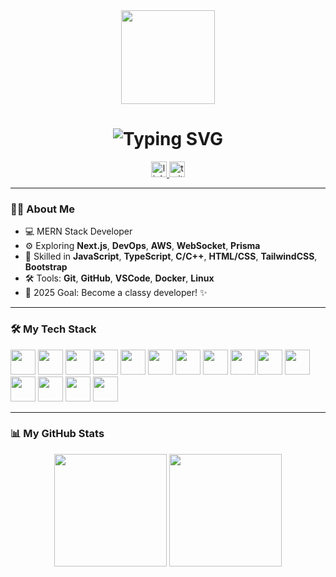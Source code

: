 <div align="center">
  <img height="150" src="https://media.tenor.com/y2JXkY1pXkwAAAAM/cat-computer.gif" />
</div>

<h1 align="center">
  <img src="https://readme-typing-svg.herokuapp.com?font=Fira+Code&duration=3000&pause=1000&color=F76D6D&center=true&vCenter=true&multiline=false&width=400&lines=Hello,+internet+wanderer+🌐" alt="Typing SVG" />
</h1>


<div align="center">
  <a href="https://www.linkedin.com/in/kirtijirati07/" target="_blank">
    <img src="https://img.shields.io/static/v1?message=LinkedIn&logo=linkedin&label=&color=0077B5&logoColor=white&labelColor=&style=for-the-badge" height="25" alt="linkedin logo" />
  </a>
  <a href="https://x.com/kirtiii_7" target="_blank">
    <img src="https://img.shields.io/static/v1?message=Twitter&logo=twitter&label=&color=1DA1F2&logoColor=white&labelColor=&style=for-the-badge" height="25" alt="twitter logo" />
  </a>
</div>

---

### 👩‍💻 About Me

- 💻 MERN Stack Developer  
- ⚙️ Exploring **Next.js**, **DevOps**, **AWS**, **WebSocket**, **Prisma**  
- 🧠 Skilled in **JavaScript**, **TypeScript**, **C/C++**, **HTML/CSS**, **TailwindCSS**, **Bootstrap**  
- 🛠️ Tools: **Git**, **GitHub**, **VSCode**, **Docker**, **Linux**  
- 🎯 2025 Goal: Become a classy developer! ✨

---

### 🛠️ My Tech Stack

<div align="left">
  <img src="https://cdn.jsdelivr.net/gh/devicons/devicon/icons/html5/html5-original.svg" height="40" />
  <img src="https://cdn.jsdelivr.net/gh/devicons/devicon/icons/css3/css3-original.svg" height="40" />
  <img src="https://cdn.jsdelivr.net/gh/devicons/devicon/icons/javascript/javascript-original.svg" height="40" />
  <img src="https://cdn.jsdelivr.net/gh/devicons/devicon/icons/typescript/typescript-original.svg" height="40" />
  <img src="https://cdn.jsdelivr.net/gh/devicons/devicon/icons/react/react-original.svg" height="40" />
  <img src="https://cdn.jsdelivr.net/gh/devicons/devicon/icons/nextjs/nextjs-original.svg" height="40" />
  <img src="https://cdn.jsdelivr.net/gh/devicons/devicon/icons/nodejs/nodejs-original.svg" height="40" />
  <img src="https://cdn.jsdelivr.net/gh/devicons/devicon/icons/express/express-original.svg" height="40" />
  <img src="https://cdn.jsdelivr.net/gh/devicons/devicon/icons/mongodb/mongodb-original.svg" height="40" />
  <img src="https://cdn.jsdelivr.net/gh/devicons/devicon/icons/bootstrap/bootstrap-original.svg" height="40" />
  <img src="https://cdn.jsdelivr.net/gh/devicons/devicon/icons/tailwindcss/tailwindcss-plain.svg" height="40" />
  <img src="https://cdn.jsdelivr.net/gh/devicons/devicon/icons/git/git-original.svg" height="40" />
  <img src="https://cdn.jsdelivr.net/gh/devicons/devicon/icons/github/github-original.svg" height="40" />
  <img src="https://cdn.jsdelivr.net/gh/devicons/devicon/icons/docker/docker-original.svg" height="40" />
  <img src="https://cdn.jsdelivr.net/gh/devicons/devicon/icons/linux/linux-original.svg" height="40" />
</div>

---

### 📊 My GitHub Stats

<div align="center">
  <img src="https://github-readme-stats.vercel.app/api?username=kirtii73&show_icons=true&theme=radical&border_radius=10" height="180" />
  <img src="https://github-readme-stats.vercel.app/api/top-langs/?username=kirtii73&layout=compact&theme=radical&border_radius=10" height="180" />
</div>
